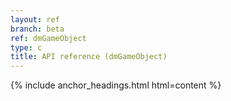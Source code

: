 ```yaml
---
layout: ref
branch: beta
ref: dmGameObject
type: c
title: API reference (dmGameObject)
---
```

{% include anchor_headings.html html=content %}
